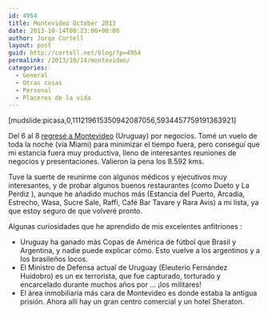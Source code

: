 ```yaml
---
id: 4954
title: Montevideo October 2013
date: 2013-10-14T00:23:06+00:00
author: Jorge Cortell
layout: post
guid: http://cortell.net/blog/?p=4954
permalink: /2013/10/14/montevideo/
categories:
  - General
  - Otras cosas
  - Personal
  - Placeres de la vida
---
```

[mudslide:picasa,0,111219615350942087056,5934457759191363921]

Del 6 al 8 <a title="http://cortell.net/blog/?p=4484" href="http://cortell.net/blog/?p=4484" target="_blank">regresé a Montevideo</a> (Uruguay) por negocios. Tomé un vuelo de toda la noche (vía Miami) para minimizar el tiempo fuera, pero conseguí que mi estancia fuera muy productiva, lleno de interesantes reuniones de negocios y presentaciones. Valieron la pena los 8.592 kms.

Tuve la suerte de reunirme con algunos médicos y ejecutivos muy interesantes, y de probar algunos buenos restaurantes (como Dueto y La Perdiz ), aunque he añadido muchos más (Estancia del Puerto, Arcadia, Estrecho, Wasa, Sucre Sale, Raffi, Café Bar Tavare y Rara Avis) a mi lista, ya que estoy seguro de que volveré pronto.

Algunas curiosidades que he aprendido de mis excelentes anfitriones :

  * Uruguay ha ganado más Copas de América de fútbol que Brasil y Argentina, y nadie puede explicar cómo. Esto vuelve a los argentinos y a los brasileños locos.
  * El Ministro de Defensa actual de Uruguay (Eleuterio Fernández Huidobro) es un ex terrorista, que fue capturado, torturado y encarcelado durante muchos años por ... ¡los militares!
  * El área inmobiliaria más cara de Montevideo es donde estaba la antigua prisión. Ahora allí hay un gran centro comercial y un hotel Sheraton.